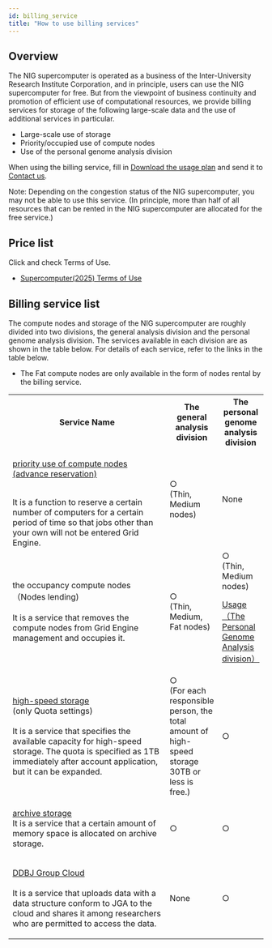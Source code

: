 ```yaml
---
id: billing_service
title: "How to use billing services"
---
```


## Overview

The NIG supercomputer is operated as a business of the Inter-University Research Institute Corporation, and in principle, users can use the NIG supercomputer for free. But from the viewpoint of business continuity and promotion of efficient use of computational resources, we provide billing services for storage of the following large-scale data and the use of additional services in particular. 

- Large-scale use of storage
- Priority/occupied use of compute nodes
- Use of the personal genome analysis division

When using the billing service, fill in [<u>Download the usage plan</u>](/application/resource_extension) and send it to [<u>Contact us</u>](/application/reference).

Note: Depending on the congestion status of the NIG supercomputer, you may not be able to use this service. (In principle, more than half of all resources that can be rented in the NIG supercomputer are allocated for the free service.)


## Price list
Click and check Terms of Use.

- [Supercomputer(2025) Terms of Use](/application/terms_and_policies/terms_of_use_2025/)


## Billing service list

The compute nodes and storage of the NIG supercomputer are roughly divided into two divisions, the general analysis division and the personal genome analysis division. The services available in each division are as shown in the table below. For details of each service, refer to the links in the table below.

- The Fat compute nodes are only available in the form of nodes rental by the billing service.






<table>
<tr>
<th width="350">Service Name</th>
<th>The general analysis division</th>
<th>The personal genome analysis division</th>
</tr>

<tr>
<td>

[<u>priority use of compute nodes (advance reservation)</u>](/guides/using_general_analysis_division/ga_advance_reservation/)
<br />

<br />
It is a function to reserve a certain number of computers for a certain period of time so that jobs other than your own will not be entered Grid Engine.
</td>
<td>
○
<br />
(Thin, Medium nodes) 
</td>
<td>
None
</td>
</tr>

<tr>
<td>
the occupancy compute nodes<br />
（Nodes lending)<br />
<br />
It is a service that removes the compute nodes from Grid Engine management and occupies it.
</td>
<td>
○
<br/>
(Thin, Medium, Fat nodes) 	
</td>
<td>
○ 
<br />
(Thin, Medium nodes)
<br />

[<u>Usage（The Personal Genome Analysis division）</u>](/guides/using_personal_genome_division/pg_usage/) 
</td>
</tr>

<tr>
<td>

[<u>high-speed storage</u>](/guides/using_general_analysis_division/largescale_storage#price-high-speed-storage-quota)<br />
(only Quota settings)<br />
<br />
It is a service that specifies the available capacity for high-speed storage. The quota is specified as 1TB immediately after account application, but it can be expanded.
</td>
<td>
○
<br />
(For each responsible person, the total amount of high-speed storage 30TB or less is free.)
</td>
<td>
○
</td>
</tr>

<tr>
<td>

[<u>archive storage</u>](/guides/using_general_analysis_division/largescale_storage#large-scale-use-of-archive-storage)
<br />
It is a service that a certain amount of memory space is allocated on archive storage.
</td>
<td>
○
</td>
<td>
○
</td>
</tr>

<tr>
<td>

[<u>DDBJ Group Cloud</u>](/guides/using_personal_genome_division/group_cloud)<br />
<br />
It is a service that uploads data with a data structure conform to JGA to the cloud and shares it among researchers who are permitted to access the data.
</td>
<td>
None
</td>
<td>
○
</td>
</tr>

</table>

